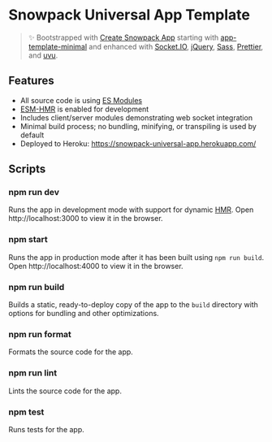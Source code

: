 # Snowpack Universal App Template

> ✨ Bootstrapped with [Create Snowpack App](https://github.com/snowpackjs/snowpack/tree/main/create-snowpack-app/cli) starting with [app-template-minimal](https://github.com/snowpackjs/snowpack/tree/main/create-snowpack-app/app-template-minimal) and enhanced with [Socket.IO](https://socket.io/), [jQuery](https://jquery.com/), [Sass](https://sass-lang.com/), [Prettier](https://prettier.io/), and [uvu](https://github.com/lukeed/uvu).

## Features

* All source code is using [ES Modules](https://nodejs.org/api/esm.html)
* [ESM-HMR](https://github.com/snowpackjs/esm-hmr) is enabled for development
* Includes client/server modules demonstrating web socket integration
* Minimal build process; no bundling, minifying, or transpiling is used by default
* Deployed to Heroku: https://snowpack-universal-app.herokuapp.com/

## Scripts

### npm run dev

Runs the app in development mode with support for dynamic [HMR](https://www.snowpack.dev/concepts/hot-module-replacement). Open http://localhost:3000 to view it in the browser.

### npm start

Runs the app in production mode after it has been built using `npm run build`. Open http://localhost:4000 to view it in the browser.

### npm run build

Builds a static, ready-to-deploy copy of the app to the `build` directory with options for bundling and other optimizations.

### npm run format

Formats the source code for the app.

### npm run lint

Lints the source code for the app.

### npm test

Runs tests for the app.
